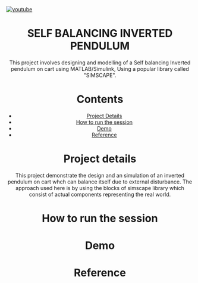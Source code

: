 <a href="https://www.youtube.com/c/Amplicationcom">
    <img src="https://img.shields.io/badge/youtube-d95652.svg?style=flat-square&" alt="youtube">
</a>

<h1 align="center">SELF BALANCING INVERTED PENDULUM</h1>
<div align="center">

This project involves designing and modelling of a Self balancing Inverted pendulum on cart using MATLAB/Simulink, Using a popular library called "SIMSCAPE".



# Contents

* [Project Details](#Project-details)
* [How to run the session](#How-to-run-the-session)
* [Demo](#Demo)
* [Reference](#Reference)

# Project details

This project demonstrate the design and an simulation of an inverted pendulum on cart whch can balance itself due to external disturbance. The approach used here is by using the blocks of simscape library which consist of actual components representing the real world.

# How to run the session

# Demo

# Reference
